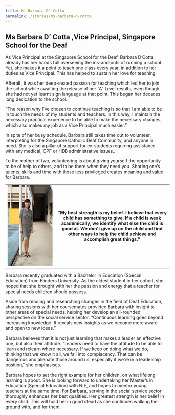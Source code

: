```yaml
---
title: Ms Barbara D' Cotta
permalink: /stories/ms-barbara-d-cotta
---
```


## Ms Barbara D’ Cotta ,Vice Principal, Singapore School for the Deaf

As Vice Principal at the Singapore School for the Deaf, Barbara D’Cotta already has her hands full overseeing the ins-and-outs of running a school. Yet, she makes it a point to teach one class every year, in addition to her duties as Vice Principal. This has helped to sustain her love for teaching.

Afterall , it was her deep-seated passion for teaching which led her to join the school while awaiting the release of her “A” Level results, even though she had not yet learnt sign language at that point. This began her decades long dedication to the school.
 
“The reason why I’ve chosen to continue teaching is so that I am able to be in touch the needs of my students and teachers. In this way, I maintain the necessary practical experience to be  able to make the necessary changes, which also makes my job as a Vice Principal much easier.”
 
In spite of her busy schedule, Barbara still takes time out to volunteer, interpreting for the Singapore Catholic Deaf Community, and anyone in need. She is also a pillar of support for ex-students requiring assistance with any medical, CPF or HDB administrative issues..

To the mother of two, volunteering is about giving yourself the opportunity to be of help to others, and to be there when they need you. Sharing one’s talents, skills and time with those less privileged creates meaning and value for Barbara.

<table align="center" border="0" cellpadding="1" cellspacing="1" style="width: 520px;">
	<tbody>
		<tr>
			<td style="width: 30%;"><img alt="Ms Barbara D’ Cotta" src="/images/stories/pages/ms-barbara-d-cotta.jpg" style="width: 178px; height: 255px;" /></td>
			<td style="text-align: center;"><strong style="text-align: center;">"My best strength is my belief. 
I believe that every child has something to give. If a child is weak academically, we identify what else the child is good at. We don’t give up on the child and find other ways to help the child achieve and accomplish great things."</strong></td>
  </tr>
	</tbody>
</table>

Barbara recently graduated with a Bachelor in Education (Special Education) from Flinders University. As the oldest student in her cohort, she hoped that she brought with her the passion and energy that a teacher for special needs children should possess.
 
Aside from reading and researching changes in the field of Deaf Education, sharing sessions with her coursemates provided Barbara with insight to other areas of special needs, helping her develop an all-rounded perspective on the social service sector. “Continuous learning goes beyond increasing knowledge. It reveals new insights as we become more aware and open to new ideas.”
 
Barbara believes that it is not just learning that makes a leader an effective one, but also their attitude. “Leaders need to have the attitude to be able to learn and relearn where necessary. If we keep on doing what we do, thinking that we know it all, we fall into complacency. That can be dangerous and alienate those around us, especially if we’re in a leadership position,” she emphasises.
 
Barbara hopes to set the right example for her children, on what lifelong learning is about.
She is looking forward to undertaking her Master’s in Education (Special Education) with  NIE, and hopes to mentor young teachers at the same time. For Barbara, serving in the social service sector thoroughly enhances her best qualities. Her greatest strength is her belief in every child. This will hold her in good stead as she continues walking the ground with, and for them.
